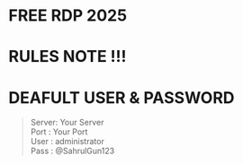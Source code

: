 # FREE RDP 2025

# RULES NOTE !!!
# DEAFULT USER & PASSWORD
> Server: Your Server<br>
> Port  : Your Port<br>
> User  : administrator<br>
> Pass  : @SahrulGun123
